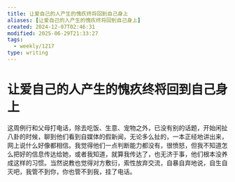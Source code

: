 ```yaml
---
title: 让爱自己的人产生的愧疚终将回到自己身上
aliases: [让爱自己的人产生的愧疚终将回到自己身上]
created: 2024-12-07T02:46:31
modified: 2025-06-29T21:33:27
tags: 
  - weekly/1217
type: writing
---
```


# 让爱自己的人产生的愧疚终将回到自己身上

这周例行和父母打电话，除去吃饭、生意、宠物之外，已没有别的话题，开始闲扯八卦的时候，聊到他们看到自媒体的假新闻，无论多么扯的，一本正经地讲出来，网上说什么好像都相信。我觉得他们一点判断能力都没有，很愤怒，但我不知道怎么把好的信息传达给她，或者我知道，就算我传达了，也无济于事，他们根本没养成这样的习惯。当然说教也觉得对方敷衍，索性放弃交流，自暴自弃地说，自生自灭吧，我管不到你，你也管不到我，挂了电话。
